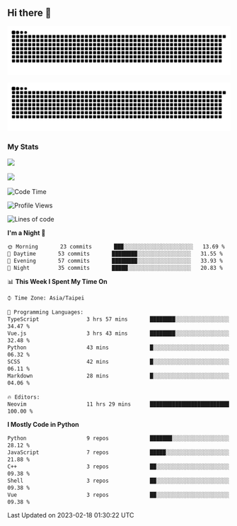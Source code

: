 ## Hi there 👋

<div align="center">

![GitHub Snake Light](https://raw.githubusercontent.com/CSY54/CSY54/snake/github-snake.svg#gh-light-mode-only)

![GitHub Snake dark](https://raw.githubusercontent.com/CSY54/CSY54/snake/github-snake-dark.svg#gh-dark-mode-only)

</div>

### My Stats

![](https://github-readme-stats.vercel.app/api?username=CSY54&theme=nord&show_icons=true)

![](https://github-readme-stats.vercel.app/api/top-langs/?username=CSY54&theme=nord&layout=compact&card_width=445)

<!--START_SECTION:waka-->
![Code Time](http://img.shields.io/badge/Code%20Time-1%2C485%20hrs%2052%20mins-blue)

![Profile Views](http://img.shields.io/badge/Profile%20Views-0-blue)

![Lines of code](https://img.shields.io/badge/From%20Hello%20World%20I%27ve%20Written-314%20Thousand%20lines%20of%20code-blue)

**I'm a Night 🦉** 

```text
🌞 Morning       23 commits       ███░░░░░░░░░░░░░░░░░░░░░░   13.69 % 
🌆 Daytime       53 commits       ████████░░░░░░░░░░░░░░░░░   31.55 % 
🌃 Evening       57 commits       ████████░░░░░░░░░░░░░░░░░   33.93 % 
🌙 Night         35 commits       █████░░░░░░░░░░░░░░░░░░░░   20.83 % 

```


📊 **This Week I Spent My Time On** 

```text
⌚︎ Time Zone: Asia/Taipei

💬 Programming Languages: 
TypeScript               3 hrs 57 mins       ████████░░░░░░░░░░░░░░░░░   34.47 % 
Vue.js                   3 hrs 43 mins       ████████░░░░░░░░░░░░░░░░░   32.48 % 
Python                   43 mins             █░░░░░░░░░░░░░░░░░░░░░░░░   06.32 % 
SCSS                     42 mins             █░░░░░░░░░░░░░░░░░░░░░░░░   06.11 % 
Markdown                 28 mins             █░░░░░░░░░░░░░░░░░░░░░░░░   04.06 % 

🔥 Editors: 
Neovim                   11 hrs 29 mins      █████████████████████████   100.00 % 

```

**I Mostly Code in Python** 

```text
Python                   9 repos             ███████░░░░░░░░░░░░░░░░░░   28.12 % 
JavaScript               7 repos             █████░░░░░░░░░░░░░░░░░░░░   21.88 % 
C++                      3 repos             ██░░░░░░░░░░░░░░░░░░░░░░░   09.38 % 
Shell                    3 repos             ██░░░░░░░░░░░░░░░░░░░░░░░   09.38 % 
Vue                      3 repos             ██░░░░░░░░░░░░░░░░░░░░░░░   09.38 % 

```



 Last Updated on 2023-02-18 01:30:22 UTC
<!--END_SECTION:waka-->

<!--
**CSY54/CSY54** is a ✨ _special_ ✨ repository because its `README.md` (this file) appears on your GitHub profile.

Here are some ideas to get you started:

- 🔭 I’m currently working on ...
- 🌱 I’m currently learning ...
- 👯 I’m looking to collaborate on ...
- 🤔 I’m looking for help with ...
- 💬 Ask me about ...
- 📫 How to reach me: ...
- 😄 Pronouns: ...
- ⚡ Fun fact: ...
-->
